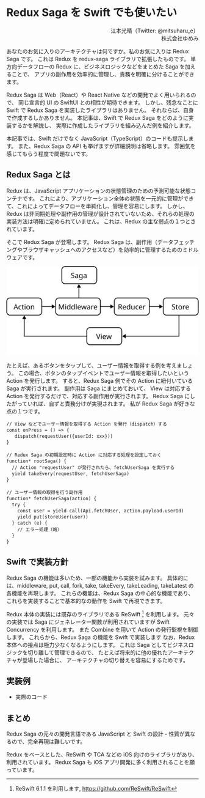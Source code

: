 Redux Saga を Swift でも使いたい
==

<div style="text-align: right;">
江本光晴（Twitter: @mitsuharu_e）
</div>
<div style="text-align: right;">
株式会社ゆめみ
</div>

あなたのお気に入りのアーキテクチャは何ですか。私のお気に入りは Redux Saga です。
これは Redux を redux-saga ライブラリで拡張したものです。
単方向データフローの Redux に、ビジネスロジックなどをまとめた Saga を加えることで、
アプリの副作用を効率的に管理し、責務を明確に分けることができます。

Redux Saga は Web（React）や React Native などの開発でよく用いられるので、
同じ宣言的 UI の SwiftUI との相性が期待できます。
しかし、残念なことに Swift で Redux Saga を実装したライブラリはありません。
それならば、自身で作成するしかありません。
本記事は、Swift で Redux Saga をどのように実装するかを解説し、
実際に作成したライブラリを組み込んだ例を紹介します。

<!-- 
https://github.com/redux-saga/redux-saga/blob/main/README_ja.md
redux-saga は React/Redux アプリケーションにおける副作用（データ通信などの非同期処理、ブラウザキャッシュへのアクセスのようなピュアではない処理）をより簡単で優れたものにするためのライブラリです。

Saga はアプリケーションの中で副作用を個別に実行する独立したスレッドのような動作イメージです。 redux-saga は Redux ミドルウェアとして実装されているため、スレッドはメインアプリケーションからのアクションに応じて起動、一時停止、中断が可能で、Redux アプリケーションのステート全体にアクセスでき、Redux アクションをディスパッチすることもできます。

ES6 の Generator 関数を使うことで読み書きしやすく、テストも容易な非同期フローを実現しています（もし馴染みがないようであればリンク集を参考にしてみてください）。それにより非同期フローが普通の同期的な JavaScript のコードのように見えます（async/await と似ていますが Generator 関数にしかないすごい機能があるんです）。

これまで redux-thunk を使ってデータ通信を行っているかもしれませんが、 redux-thunk とは異なりコールバック地獄に陥ることなく、非同期フローを簡単にテスト可能にし、アクションをピュアに保ちます。
-->

本記事では、Swift だけでなく JavaScript（TypeScript）のコードも提示します。
また、Redux Saga の API も挙げますが詳細説明は省略します。
雰囲気を感じてもらう程度で問題ないです。


## Redux Saga とは

Redux は、JavaScript アプリケーションの状態管理のための予測可能な状態コンテナです。
これにより、アプリケーション全体の状態を一元的に管理ができて、これによってデータフローを単純化し、管理を容易にします。
しかし、Redux は非同期処理や副作用の管理が設計されていないため、それらの処理の実装方法は明確に定められていません。
これは、Redux の主な弱点の１つとされています。

そこで Redux Saga が登場します。
Redux Saga は、副作用（データフェッチングやブラウザキャッシュへのアクセスなど）を効率的に管理するためのミドルウェアです。

![Redux Saga](./image/redux-saga.png "Redux Saga")

<!-- <div style="text-align: center;">
<img src="./image/redux-saga.png" alt="Redux Saga" title="Redux Saga" width="400">
</div> -->

たとえば、あるボタンをタップして、ユーザー情報を取得する例を考えましょう。
この場合、ボタンのタップイベントでユーザー情報を取得したいという Action を発行します。
すると、Redux Saga 側でその Action に紐付いている Saga が実行されます。
副作用は Saga にまとめておいて、
View は対応する Action を発行するだけで、対応する副作用が実行されます。
Redux Saga にしたがっていれば、自ずと責務分けが実現されます。
私が Redux Saga が好きな点の１つです。

```typescript: Redux Saga の例
// View などでユーザー情報を取得する Action を発行（dispatch）する
const onPress = () => {
   dispatch(requestUser({userId: xxx}))
}

// Redux Saga の初期設定時に Action に対応する処理を設定しておく
function* rootSaga() {
  // Action "requestUser" が発行されたら、fetchUserSaga を実行する
  yield takeEvery(requestUser, fetchUserSaga)
}

// ユーザー情報の取得を行う副作用
function* fetchUserSaga(action) {
  try {
    const user = yield call(Api.fetchUser, action.payload.userId)
    yield put(storeUser(user))
  } catch (e) {
    // エラー処理（略）
  }
}
```

<!--
（Thunkに関してはカットしてもよいかも）
また、他にも非同期処理を取り扱うミドルウェア Redux Thunk があります。
しかし、これは複雑な非同期フロー（キャンセル可能な非同期操作や特定のアクションがディスパッチされるまで待つなど）を扱うのが難しいです。
それに対し、Redux Saga  はこれらの複雑なシナリオに対応するための強力なツールとなります。
-->

## Swift で実装方針

Redux Saga の機能は多いため、一部の機能から実装を試みます。
具体的には、middleware, put, call, fork, take, takeEvery, takeLeading, takeLatest の各機能を再現します。
これらの機能は、Redux Saga の中心的な機能であり、これらを実装することで基本的なの動作を Swift で再現できます。

<!-- 紙面は middleware, takeEvery ぐらい？ -->

Redux 本体の実装には既存のライブラリである ReSwift [^ReSwift] を利用します。
元々の実装では Saga にジェネレーター関数が利用されていますが Swift Concurrency を利用します。
また Combine を用いて Action の発行監視を制御します。
これらから、Redux Saga の機能を Swift で実装します
なお、Redux 本体への接点は極力少なくなるようにします。
これは Saga としてビジネスロジックを切り離して管理できるので、
たとえば将来的に他の優れたアーキテクチャが登場した場合に、
アーキテクチャの切り替えを容易にするためです。

<!-- textlint-disable -->
[^ReSwift]: ReSwift 6.1.1 を利用します, https://github.com/ReSwift/ReSwift
<!-- textlint-enable -->


## 実装例

- 実際のコード

## まとめ

Redux Saga の元々の開発言語である JavaScript と Swift の設計・性質が異なるので、完全再現は難しいです。

Redux をベースとした、ReSwift や TCA などの iOS 向けのライブラリがあり、利用されています。
Redux Saga も iOS アプリ開発に多く利用されることを願っています。